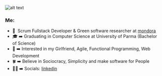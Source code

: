 <img src="https://i.pinimg.com/originals/9b/7a/9f/9b7a9f03a571f03185f83083b681b033.gif" alt="alt text">

<h3>Me:</h3>

* 💼 &nbsp;Scrum Fullstack Developer & Green software researcher at [mondora](https://github.com/mondora)
* 🎓  ➡️  Graduating in Computer Science at University of Parma (Bachelor of Science)
* 🧐  ➡️  Interested in my Girlfriend, Agile, Functional Programming, Web Development
* 🍀  ➡️  Believe in Sociocracy, Simplicity and make software for People
* ✍🏻  ➡️  Socials: [linkedin](https://www.linkedin.com/in/lorenzogalafassi/)
